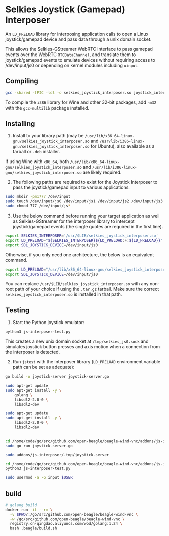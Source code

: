 # Selkies Joystick (Gamepad) Interposer

An `LD_PRELOAD` library for interposing application calls to open a Linux joystick/gamepad device and pass data through a unix domain socket.

This allows the Selkies-GStreamer WebRTC interface to pass gamepad events over the WebRTC `RTCDataChannel`, and translate them to joystick/gamepad events to emulate devices without requiring access to /dev/input/js0 or depending on kernel modules including `uinput`.

## Compiling

```bash
gcc -shared -fPIC -ldl -o selkies_joystick_interposer.so joystick_interposer.c
```

To compile the `i386` library for Wine and other 32-bit packages, add `-m32` with the `gcc-multilib` package installed.

## Installing

1. Install to your library path (may be `/usr/lib/x86_64-linux-gnu/selkies_joystick_interposer.so` and `/usr/lib/i386-linux-gnu/selkies_joystick_interposer.so` for Ubuntu), also available as a tarball or `.deb` installer.

If using Wine with `x86_64`, both `/usr/lib/x86_64-linux-gnu/selkies_joystick_interposer.so` and `/usr/lib/i386-linux-gnu/selkies_joystick_interposer.so` are likely required.

2. The following paths are required to exist for the Joystick Interposer to pass the joystick/gamepad input to various applications:

```bash
sudo mkdir -pm1777 /dev/input
sudo touch /dev/input/js0 /dev/input/js1 /dev/input/js2 /dev/input/js3
sudo chmod 777 /dev/input/js*
```

3. Use the below command before running your target application as well as Selkies-GStreamer for the interposer library to intercept joystick/gamepad events (the single quotes are required in the first line).

```bash
export SELKIES_INTERPOSER='/usr/$LIB/selkies_joystick_interposer.so'
export LD_PRELOAD="${SELKIES_INTERPOSER}${LD_PRELOAD:+:${LD_PRELOAD}}"
export SDL_JOYSTICK_DEVICE=/dev/input/js0
```

Otherwise, if you only need one architecture, the below is an equivalent command.

```bash
export LD_PRELOAD="/usr/lib/x86_64-linux-gnu/selkies_joystick_interposer.so${LD_PRELOAD:+:${LD_PRELOAD}}"
export SDL_JOYSTICK_DEVICE=/dev/input/js0
```

You can replace `/usr/$LIB/selkies_joystick_interposer.so` with any non-root path of your choice if using the `.tar.gz` tarball. Make sure the correct `selkies_joystick_interposer.so` is installed in that path.

## Testing

1. Start the Python joystick emulator:

```bash
python3 js-interposer-test.py
```

This creates a new unix domain socket at `/tmp/selkies_js0.sock` and simulates joystick button presses and axis motion when a connection from the interposer is detected.

2. Run `jstest` with the interposer library (`LD_PRELOAD` environment variable path can be set as adequate):

```bash
go build -o joystick-server joystick-server.go

sudo apt-get update
sudo apt-get install -y \
    golang \
    libsdl2-2.0-0 \
    libsdl2-dev

sudo apt-get update
sudo apt-get install -y \
    libsdl2-2.0-0 \
    libsdl2-dev


cd /home/code/go/src/github.com/open-beagle/beagle-wind-vnc/addons/js-interposer && \
sudo go run joystick-server.go

sudo addons/js-interposer/.tmp/joystick-server

cd /home/code/go/src/github.com/open-beagle/beagle-wind-vnc/addons/js-interposer && \
python3 js-interposer-test.py

sudo usermod -a -G input $USER
```

## build

```bash
# golang build
docker run -it --rm \
  -v $PWD/:/go/src/github.com/open-beagle/beagle-wind-vnc \
  -w /go/src/github.com/open-beagle/beagle-wind-vnc \
  registry.cn-qingdao.aliyuncs.com/wod/golang:1.24 \
  bash .beagle/build.sh
```
